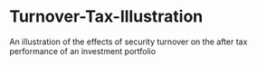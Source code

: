 # Turnover-Tax-Illustration
An illustration of the effects of security turnover on the after tax performance of an investment portfolio
